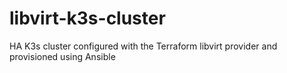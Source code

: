# libvirt-k3s-cluster
HA K3s cluster configured with the Terraform libvirt provider and provisioned using Ansible
